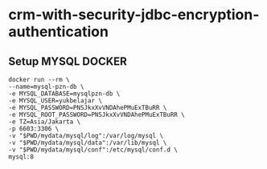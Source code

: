 # crm-with-security-jdbc-encryption-authentication

## Setup MYSQL DOCKER
```shell
docker run --rm \
--name=mysql-pzn-db \
-e MYSQL_DATABASE=mysqlpzn-db \
-e MYSQL_USER=yukbelajar \
-e MYSQL_PASSWORD=PNSJkxXvVNDAhePMuExTBuRR \
-e MYSQL_ROOT_PASSWORD=PNSJkxXvVNDAhePMuExTBuRR \
-e TZ=Asia/Jakarta \
-p 6603:3306 \
-v "$PWD/mydata/mysql/log":/var/log/mysql \
-v "$PWD/mydata/mysql/data":/var/lib/mysql \
-v "$PWD/mydata/mysql/conf":/etc/mysql/conf.d \
mysql:8
```